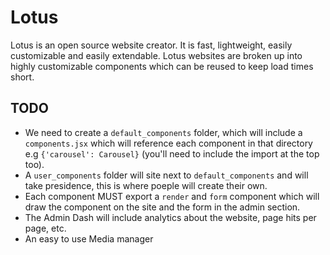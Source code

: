 # Lotus

Lotus is an open source website creator. It is fast, lightweight, easily customizable and easily extendable. Lotus websites are broken up into highly customizable components which can be reused to keep load times short.

## TODO
 - We need to create a `default_components` folder, which will include a `components.jsx` which will reference each component in that directory e.g `{'carousel': Carousel}` (you'll need to include the import at the top too).
 - A `user_components` folder will site next to `default_components` and will take presidence, this is where poeple will create their own.
 - Each component MUST export a `render` and `form` component which will draw the component on the site and the form in the admin section.
 - The Admin Dash will include analytics about the website, page hits per page, etc.
 - An easy to use Media manager